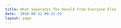 ```yaml
---
title: What Separates The Donald From Everyone Else
date: '2016-08-31 09:31:33'
layout: page
---
```

